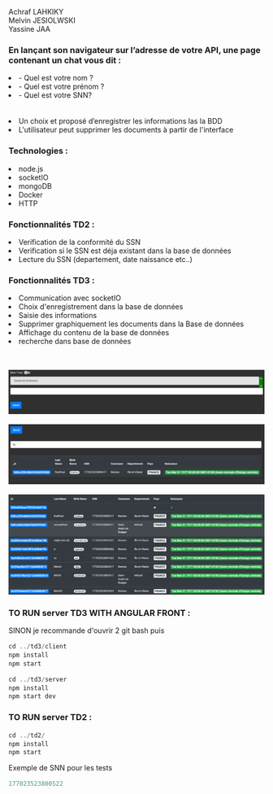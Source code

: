 <p>
Achraf LAHKIKY
<br>
Melvin JESIOLWSKI
<br>
Yassine JAA
</p>

<h3> En lançant son navigateur sur l’adresse de votre API, une page contenant un chat vous dit : </h3>

<li>- Quel est votre nom ?</li>
<li>- Quel est votre prénom ?</li>
<li>- Quel est votre SNN?</li>
<br></br>
<li>Un choix et proposé d’enregistrer les informations las la BDD</li>
<li>L'utilisateur peut supprimer les documents à partir de l'interface</li>

<h3> Technologies : </h3>

<li>node.js</li>
<li>socketIO</li>
<li>mongoDB</li>
<li>Docker</li>
<li>HTTP</li>

<h3> Fonctionnalités TD2 : </h3>

<li>Verification de la conformité du SSN</li>
<li>Verification si le SSN est déja existant dans la base de données</li>
<li>Lecture du SSN (departement, date naissance etc..)</li>

<h3> Fonctionnalités TD3 : </h3>

<li>Communication avec socketIO</li>
<li>Choix d'enregistrement dans la base de données</li>
<li>Saisie des informations</li>
<li>Supprimer graphiquement les documents dans la Base de données</li>
<li>Affichage du contenu de la base de données </li>
<li>recherche dans base de données</li>

<br></br>
![Alt text](chat.PNG?raw=true "On Start")
<br></br>
![Alt text](Recherche.PNG?raw=true "On Start")
<br></br>
![Alt text](BDD.PNG?raw=true "On Start")

<h3> TO RUN server TD3 WITH ANGULAR FRONT  : </h3>
<p> SINON je recommande d'ouvrir 2 git bash puis </li>

```javascript
cd ../td3/client   
npm install 
npm start
```

```javascript
cd ../td3/server 
npm install 
npm start dev 
```

<h3> TO RUN server TD2 : </h3>

```javascript
cd ../td2/ 
npm install 
npm start
```
<p>Exemple de SNN pour les tests</p>

```javascript
177023523800522
```



